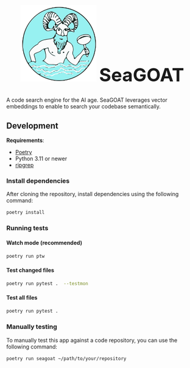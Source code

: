 <!-- markdownlint-disable MD033 -->

<h1>
  <p align="center">
    <img src="branding/logo-small.png" alt="Logo" width="200"/>
    <font size="8"><b>SeaGOAT</b></font>
  </p>
</h1>

A code search engine for the AI age. SeaGOAT leverages vector embeddings to
enable to search your codebase semantically.

## Development

**Requirements**:

* [Poetry](https://python-poetry.org/)
* Python 3.11 or newer
* [ripgrep](https://github.com/BurntSushi/ripgrep)

### Install dependencies

After cloning the repository, install dependencies using the following command:

```bash
poetry install
```

### Running tests

#### Watch mode (recommended)

```bash
poetry run ptw
```

#### Test changed files

```bash
poetry run pytest .  --testmon
```

#### Test all files

```bash
poetry run pytest .
```

### Manually testing

To manually test this app against a code repository,
you can use the following command:

```bash
poetry run seagoat ~/path/to/your/repository
```
